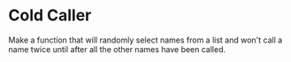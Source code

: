 # Cold Caller
Make a function that will randomly select names from a list and won't call a name twice until after all the other names have been called.
